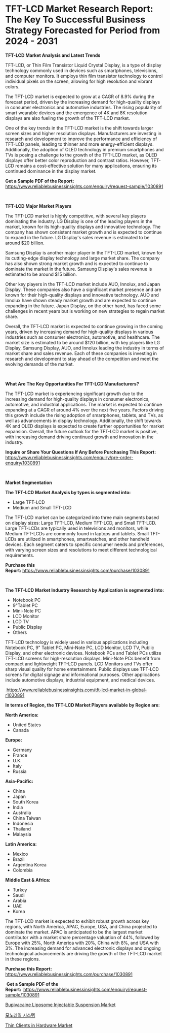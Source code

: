 <p><h1>TFT-LCD Market Research Report: The Key To Successful Business Strategy Forecasted for Period from 2024 - 2031</h1></p><p><strong>TFT-LCD Market Analysis and Latest Trends</strong></p>
<p><p>TFT-LCD, or Thin Film Transistor Liquid Crystal Display, is a type of display technology commonly used in devices such as smartphones, televisions, and computer monitors. It employs thin film transistor technology to control individual pixels on the screen, allowing for high resolution and vibrant colors.</p><p>The TFT-LCD market is expected to grow at a CAGR of 8.9% during the forecast period, driven by the increasing demand for high-quality displays in consumer electronics and automotive industries. The rising popularity of smart wearable devices and the emergence of 4K and 8K resolution displays are also fueling the growth of the TFT-LCD market.</p><p>One of the key trends in the TFT-LCD market is the shift towards larger screen sizes and higher resolution displays. Manufacturers are investing in research and development to improve the performance and efficiency of TFT-LCD panels, leading to thinner and more energy-efficient displays. Additionally, the adoption of OLED technology in premium smartphones and TVs is posing a challenge to the growth of the TFT-LCD market, as OLED displays offer better color reproduction and contrast ratios. However, TFT-LCD remains a cost-effective solution for many applications, ensuring its continued dominance in the display market.</p></p>
<p><strong>Get a Sample PDF of the Report:&nbsp;</strong> <a href="https://www.reliablebusinessinsights.com/enquiry/request-sample/1030891">https://www.reliablebusinessinsights.com/enquiry/request-sample/1030891</a></p>
<p>&nbsp;</p>
<p><strong>TFT-LCD Major Market Players</strong></p>
<p><p>The TFT-LCD market is highly competitive, with several key players dominating the industry. LG Display is one of the leading players in the market, known for its high-quality displays and innovative technology. The company has shown consistent market growth and is expected to continue to expand in the future. LG Display's sales revenue is estimated to be around $20 billion.</p><p>Samsung Display is another major player in the TFT-LCD market, known for its cutting-edge display technology and large market share. The company has also shown strong market growth and is expected to continue to dominate the market in the future. Samsung Display's sales revenue is estimated to be around $15 billion.</p><p>Other key players in the TFT-LCD market include AUO, Innolux, and Japan Display. These companies also have a significant market presence and are known for their high-quality displays and innovative technology. AUO and Innolux have shown steady market growth and are expected to continue expanding in the future. Japan Display, on the other hand, has faced some challenges in recent years but is working on new strategies to regain market share.</p><p>Overall, the TFT-LCD market is expected to continue growing in the coming years, driven by increasing demand for high-quality displays in various industries such as consumer electronics, automotive, and healthcare. The market size is estimated to be around $120 billion, with key players like LG Display, Samsung Display, AUO, and Innolux leading the industry in terms of market share and sales revenue. Each of these companies is investing in research and development to stay ahead of the competition and meet the evolving demands of the market.</p></p>
<p>&nbsp;</p>
<p><strong>What Are The Key Opportunities For TFT-LCD Manufacturers?</strong></p>
<p><p>The TFT-LCD market is experiencing significant growth due to the increasing demand for high-quality displays in consumer electronics, automotive, and industrial applications. The market is expected to continue expanding at a CAGR of around 4% over the next five years. Factors driving this growth include the rising adoption of smartphones, tablets, and TVs, as well as advancements in display technology. Additionally, the shift towards 4K and OLED displays is expected to create further opportunities for market expansion. Overall, the future outlook for the TFT-LCD market is positive, with increasing demand driving continued growth and innovation in the industry.</p></p>
<p><strong>Inquire or Share Your Questions If Any Before Purchasing This Report:</strong> <a href="https://www.reliablebusinessinsights.com/enquiry/pre-order-enquiry/1030891">https://www.reliablebusinessinsights.com/enquiry/pre-order-enquiry/1030891</a></p>
<p>&nbsp;</p>
<p><strong>Market Segmentation</strong></p>
<p><strong>The TFT-LCD Market Analysis by types is segmented into:</strong></p>
<p><ul><li>Large TFT-LCD</li><li>Medium and Small TFT-LCD</li></ul></p>
<p><p>The TFT-LCD market can be categorized into three main segments based on display sizes: Large TFT-LCD, Medium TFT-LCD, and Small TFT-LCD. Large TFT-LCDs are typically used in televisions and monitors, while Medium TFT-LCDs are commonly found in laptops and tablets. Small TFT-LCDs are utilized in smartphones, smartwatches, and other handheld devices. Each segment caters to specific consumer needs and preferences, with varying screen sizes and resolutions to meet different technological requirements.</p></p>
<p><strong>Purchase this Report:&nbsp;</strong><a href="https://www.reliablebusinessinsights.com/purchase/1030891">https://www.reliablebusinessinsights.com/purchase/1030891</a></p>
<p>&nbsp;</p>
<p><strong>The TFT-LCD Market Industry Research by Application is segmented into:</strong></p>
<p><ul><li>Notebook PC</li><li>9"Tablet PC</li><li>Mini-Note PC</li><li>LCD Monitor</li><li>LCD TV</li><li>Public Display</li><li>Others</li></ul></p>
<p><p>TFT-LCD technology is widely used in various applications including Notebook PC, 9" Tablet PC, Mini-Note PC, LCD Monitor, LCD TV, Public Display, and other electronic devices. Notebook PCs and Tablet PCs utilize TFT-LCD screens for high-resolution displays. Mini-Note PCs benefit from compact and lightweight TFT-LCD panels. LCD Monitors and TVs offer sharp visual quality for home entertainment. Public displays use TFT-LCD screens for digital signage and informational purposes. Other applications include automotive displays, industrial equipment, and medical devices.</p></p>
<p><a href="https://www.reliablebusinessinsights.com/tft-lcd-market-in-global-r1030891">&nbsp;https://www.reliablebusinessinsights.com/tft-lcd-market-in-global-r1030891</a></p>
<p><strong>In terms of Region, the TFT-LCD Market Players available by Region are:</strong></p>
<p>
    <p> <strong> North America: </strong>
        <ul>
            <li>United States</li>
            <li>Canada</li>
        </ul>
        </p> 
    <p> <strong> Europe: </strong>
        <ul>
            <li>Germany</li>
            <li>France</li>
            <li>U.K.</li>
            <li>Italy</li>
            <li>Russia</li>
        </ul>
        </p> 
    <p> <strong> Asia-Pacific: </strong>
        <ul>
            <li>China</li>
            <li>Japan</li>
            <li>South Korea</li>
            <li>India</li>
            <li>Australia</li>
            <li>China Taiwan</li>
            <li>Indonesia</li>
            <li>Thailand</li>
            <li>Malaysia</li>
        </ul>
        </p> 
    <p> <strong> Latin America: </strong>
        <ul>
            <li>Mexico</li>
            <li>Brazil</li>
            <li>Argentina Korea</li>
            <li>Colombia</li>
        </ul>
        </p> 
    <p> <strong> Middle East & Africa: </strong>
        <ul>
            <li>Turkey</li>
            <li>Saudi</li>
            <li>Arabia</li>
            <li>UAE</li>
            <li>Korea</li>
        </ul>
    </p>
    </p>
<p><p>The TFT-LCD market is expected to exhibit robust growth across key regions, with North America, APAC, Europe, USA, and China projected to dominate the market. APAC is anticipated to be the largest market contributor with a market share percentage valuation of 44%, followed by Europe with 25%, North America with 20%, China with 8%, and USA with 3%. The increasing demand for advanced electronic displays and ongoing technological advancements are driving the growth of the TFT-LCD market in these regions.</p></p>
<p><strong>Purchase this Report: </strong><a href="https://www.reliablebusinessinsights.com/purchase/1030891">https://www.reliablebusinessinsights.com/purchase/1030891</a></p>
<p>&nbsp;<strong>Get a Sample PDF of the Report:&nbsp;&nbsp;</strong><a href="https://www.reliablebusinessinsights.com/enquiry/request-sample/1030891">https://www.reliablebusinessinsights.com/enquiry/request-sample/1030891</a></p>
<p><strong></strong></p>
<p><p><a href="https://www.linkedin.com/pulse/bupivacaine-liposome-injectable-suspension-market-furnishes-3ptie">Bupivacaine Liposome Injectable Suspension Market</a></p><p><a href="https://github.com/crfsywufhm81415/Market-Research-Report-List-2/blob/main/901207378863.md">모노레일 시스템</a></p><p><a href="https://github.com/RickHolmes3/Market-Research-Report-List-5/blob/main/thin-clients-in-hardware-market.md">Thin Clients in Hardware Market</a></p></p>